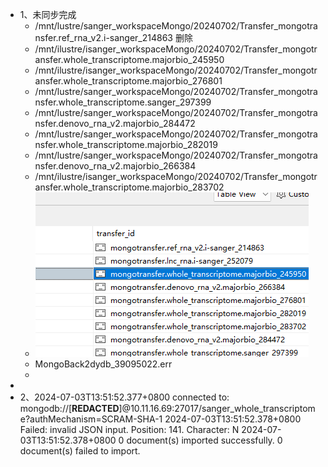 - 1、未同步完成
	- /mnt/lustre/sanger_workspaceMongo/20240702/Transfer_mongotransfer.ref_rna_v2.i-sanger_214863   删除
	- /mnt/ilustre/isanger_workspaceMongo/20240702/Transfer_mongotransfer.whole_transcriptome.majorbio_245950
	- /mnt/ilustre/isanger_workspaceMongo/20240702/Transfer_mongotransfer.whole_transcriptome.majorbio_276801
	- /mnt/lustre/sanger_workspaceMongo/20240702/Transfer_mongotransfer.whole_transcriptome.sanger_297399
	- /mnt/lustre/sanger_workspaceMongo/20240702/Transfer_mongotransfer.denovo_rna_v2.majorbio_284472
	- /mnt/lustre/sanger_workspaceMongo/20240702/Transfer_mongotransfer.whole_transcriptome.majorbio_282019
	- /mnt/lustre/sanger_workspaceMongo/20240702/Transfer_mongotransfer.denovo_rna_v2.majorbio_266384
	- /mnt/ilustre/isanger_workspaceMongo/20240702/Transfer_mongotransfer.whole_transcriptome.majorbio_283702
	- ![image.png](../assets/image_1719984213187_0.png)
	- MongoBack2dydb_39095022.err
	-
-
- 2、2024-07-03T13:51:52.377+0800    connected to: mongodb://[**REDACTED**]@10.11.16.69:27017/sanger_whole_transcriptome?authMechanism=SCRAM-SHA-1
  2024-07-03T13:51:52.378+0800    Failed: invalid JSON input. Position: 141. Character: N
  2024-07-03T13:51:52.378+0800    0 document(s) imported successfully. 0 document(s) failed to import.